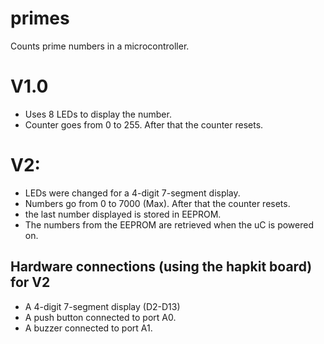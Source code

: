 # primes
Counts prime numbers in a microcontroller.

# V1.0 
  - Uses 8 LEDs to display the number.
  - Counter goes from 0 to 255. After that the counter resets.
# V2:
   - LEDs were changed for a 4-digit 7-segment display.
   - Numbers go from 0 to 7000 (Max). After that the counter resets.
   - the last number displayed is stored in EEPROM.
   - The numbers from the EEPROM are retrieved when the uC is powered on.
## Hardware connections (using the hapkit board) for V2
   - A 4-digit 7-segment display (D2-D13)
   - A push button connected to port A0.
   - A buzzer connected to port A1.
